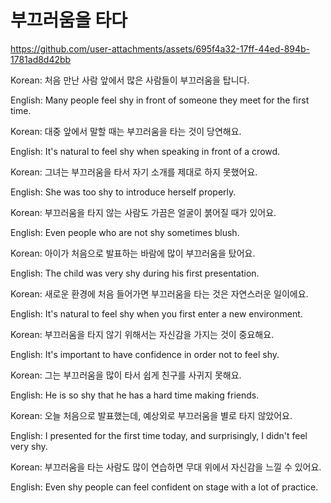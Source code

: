 # 부끄러움을 타다

https://github.com/user-attachments/assets/695f4a32-17ff-44ed-894b-1781ad8d42bb


Korean: 처음 만난 사람 앞에서 많은 사람들이 부끄러움을 탑니다.

English: Many people feel shy in front of someone they meet for the first time.


Korean: 대중 앞에서 말할 때는 부끄러움을 타는 것이 당연해요.

English: It's natural to feel shy when speaking in front of a crowd.


Korean: 그녀는 부끄러움을 타서 자기 소개를 제대로 하지 못했어요.

English: She was too shy to introduce herself properly.


Korean: 부끄러움을 타지 않는 사람도 가끔은 얼굴이 붉어질 때가 있어요.

English: Even people who are not shy sometimes blush.


Korean: 아이가 처음으로 발표하는 바람에 많이 부끄러움을 탔어요.

English: The child was very shy during his first presentation.


Korean: 새로운 환경에 처음 들어가면 부끄러움을 타는 것은 자연스러운 일이에요.

English: It's natural to feel shy when you first enter a new environment.


Korean: 부끄러움을 타지 않기 위해서는 자신감을 가지는 것이 중요해요.

English: It's important to have confidence in order not to feel shy.


Korean: 그는 부끄러움을 많이 타서 쉽게 친구를 사귀지 못해요.

English: He is so shy that he has a hard time making friends.


Korean: 오늘 처음으로 발표했는데, 예상외로 부끄러움을 별로 타지 않았어요.

English: I presented for the first time today, and surprisingly, I didn't feel very shy.


Korean: 부끄러움을 타는 사람도 많이 연습하면 무대 위에서 자신감을 느낄 수 있어요.

English: Even shy people can feel confident on stage with a lot of practice.
